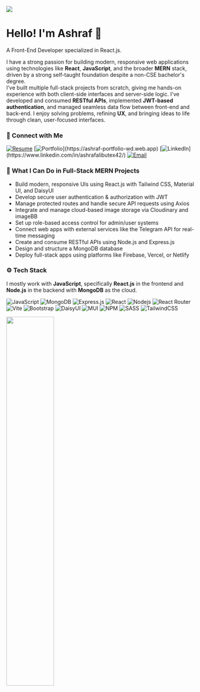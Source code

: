 <p><img src="https://media.licdn.com/dms/image/v2/D5616AQGUpQEjjOsvtg/profile-displaybackgroundimage-shrink_350_1400/B56ZafLa5CGoAc-/0/1746427294585?e=1752105600&v=beta&t=mbLefoQEpHWG0Dvz-f8TIuHG-K3Wj3CAkivwdBApdWo"></p>

# Hello! I'm Ashraf 👋
<p>A Front-End Developer specialized in React.js. </p>
<p>I have a strong passion for building modern, responsive web applications using technologies like <strong>React</strong>, <strong>JavaScript</strong>, and the broader <strong>MERN</strong> stack, driven by a strong self-taught foundation despite a non-CSE bachelor's degree.<br>
I’ve built multiple full-stack projects from scratch, giving me hands-on experience with both client-side interfaces and server-side logic. I've developed and consumed <strong>RESTful APIs</strong>, implemented <strong>JWT-based authentication</strong>, and managed seamless data flow between front-end and back-end. I enjoy solving problems, refining <strong>UX</strong>, and bringing ideas to life through clean, user-focused interfaces.</p>

### 🔗 Connect with Me
[![Resume](https://img.shields.io/badge/📄%20Resume-0078D4?logoColor=white)](https://drive.google.com/file/d/1j7mXLo0F8lxl8fyg5Dnq-b0xnGxVDuuG/view?usp=sharing)
[![Portfolio](https://img.shields.io/badge/🌐%20Portfolio-000000?)](https://ashraf-portfolio-wd.web.app)
[![LinkedIn](https://img.shields.io/badge/💼%20LinkedIn-0A66C2?)](https://www.linkedin.com/in/ashrafalibutex42/)
[![Email](https://img.shields.io/badge/Email-D14836?logo=gmail&logoColor=white)](mailto:ashraf.ali.butex42@gmail.com)


### 🔧 What I Can Do in Full-Stack MERN Projects

- Build modern, responsive UIs using React.js with Tailwind CSS, Material UI, and DaisyUI
- Develop secure user authentication & authorization with JWT
- Manage protected routes and handle secure API requests using Axios
- Integrate and manage cloud-based image storage via Cloudinary and imageBB
- Set up role-based access control for admin/user systems
- Connect web apps with external services like the Telegram API for real-time messaging
- Create and consume RESTful APIs using Node.js and Express.js
- Design and structure a MongoDB database
- Deploy full-stack apps using platforms like Firebase, Vercel, or Netlify

### ⚙ Tech Stack

I mostly work with **JavaScript**, specifically **React.js** in the frontend and **Node.js** in the backend with **MongoDB** as the cloud.

![JavaScript](https://img.shields.io/badge/JavaScript-F7DF1E?logo=javascript&logoColor=black)
![MongoDB](https://img.shields.io/badge/MongoDB-4EA94B?logo=mongodb&logoColor=white)
![Express.js](https://img.shields.io/badge/express.js-%23404d59.svg?logo=express&logoColor=%2361DAFB)
![React](https://img.shields.io/badge/React-20232A?logo=react&logoColor=61DAFB)
![Nodejs](https://img.shields.io/badge/Node.js-43853D?logo=node.js&logoColor=white)
![React Router](https://img.shields.io/badge/React_Router-CA4245?logo=react-router&logoColor=white)
![Vite](https://img.shields.io/badge/vite-%23646CFF.svg?logo=vite&logoColor=white)
![Bootstrap](https://img.shields.io/badge/bootstrap-%238511FA.svg?logo=bootstrap&logoColor=white)
![DaisyUI](https://img.shields.io/badge/daisyui-5A0EF8?logo=daisyui&logoColor=white)
![MUI](https://img.shields.io/badge/MUI-%230081CB.svg?logo=mui&logoColor=white)
![NPM](https://img.shields.io/badge/NPM-%23CB3837.svg?logo=npm&logoColor=white)
![SASS](https://img.shields.io/badge/SASS-hotpink.svg?logo=SASS&logoColor=white)
![TailwindCSS](https://img.shields.io/badge/tailwindcss-%2338B2AC.svg?logo=tailwind-css&logoColor=white)


<p align="left">
  <img height="50%" width="auto" src ="https://github-readme-stats.vercel.app/api/top-langs/?username=nishathub&layout=compact&hide_border=true&theme=darcula&bg_color=00000000&langs_count=6&hide=jupyter%20notebook,tex,css,php&exclude_repo=Pacman-AI">
</p>

 


<!--
**nishathub/nishathub** is a ✨ _special_ ✨ repository because its `README.md` (this file) appears on your GitHub profile.

Here are some ideas to get you started:

- 🔭 I’m currently working on ...
- 🌱 I’m currently learning ...
- 👯 I’m looking to collaborate on ...
- 🤔 I’m looking for help with ...
- 💬 Ask me about ...
- 📫 How to reach me: ...
- 😄 Pronouns: ...
- ⚡ Fun fact: ...
-->
